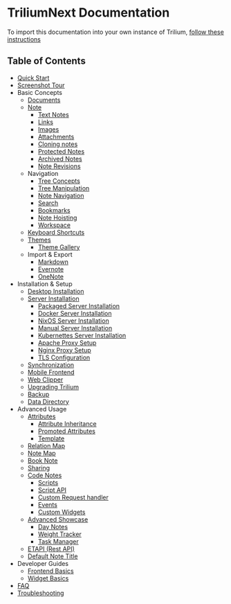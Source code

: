 # TriliumNext Documentation

To import this documentation into your own instance of Trilium, [follow these instructions](Wiki/import-docs.md) 

## Table of Contents

- [Quick Start](Wiki/quick-start.md)
- [Screenshot Tour](Wiki/screenshot-tour.md)
- Basic Concepts
    - [Documents](Wiki/document.md)
    - [Note](Wiki/note.md)
        - [Text Notes](Wiki/text-notes.md)
        - [Links](Wiki/links.md)
        - [Images](Wiki/images.md)
        - [Attachments](Wiki/attachments.md)
        - [Cloning notes](Wiki/cloning-notes.md)
        - [Protected Notes](Wiki/protected-notes.md)
        - [Archived Notes](Wiki/archived-notes.md)
        - [Note Revisions](Wiki/note-revisions.md)
    - Navigation
        - [Tree Concepts](Wiki/tree-concepts.md)
        - [Tree Manipulation](Wiki/tree-manipulation.md)
        - [Note Navigation](Wiki/note-navigation.md)
        - [Search](Wiki/search.md)
        - [Bookmarks](Wiki/bookmarks.md)
        - [Note Hoisting](Wiki/note-hoisting.md)
        - [Workspace](Wiki/workspace.md)
    - [Keyboard Shortcuts](Wiki/keyboard-shortcuts.md)
    - [Themes](Wiki/themes.md)
        - [Theme Gallery](Wiki)
    - Import & Export
        - [Markdown](Wiki/markdown.md)
        - [Evernote](Wiki/evernote-import.md)
        - [OneNote](Wiki/onenote.md)
- Installation & Setup
    - [Desktop Installation](Wiki/desktop-installation.md)
    - [Server Installation](Wiki/server-installation.md)
        - [Packaged Server Installation](Wiki/packaged-server-installation.md)
        - [Docker Server Installation](Wiki/docker-server-installation.md)
        - [NixOS Server Installation](Wiki/nixos-server-installation.md)
        - [Manual Server Installation](Wiki/manual-server-installation.md)
        - [Kubernettes Server Installation](Wiki/kubernetes-server-installation.md)
        - [Apache Proxy Setup](Wiki/apache-proxy-setup.md)
        - [Nginx Proxy Setup](Wiki/nginx-proxy-setup.md)
        - [TLS Configuration](Wiki/tls-configuration.md)
    - [Synchronization](Wiki/synchronization.md)
    - [Mobile Frontend](Wiki/mobile-frontend.md)
    - [Web Clipper](Wiki/web-clipper.md)
    - [Upgrading Trilium](Wiki/upgrading-trilium.md)
    - [Backup](Wiki/backup.md)
    - [Data Directory](Wiki/data-directory.md)
- Advanced Usage 
    - [Attributes](Wiki/attributes.md)
        - [Attribute Inheritance](Wiki/attribute-inheritance.md)
        - [Promoted Attributes](Wiki/promoted-attributes.md)
        - [Template](Wiki/template.md)
    - [Relation Map](Wiki/relation-map.md)
    - [Note Map](Wiki/note-map.md)
    - [Book Note](Wiki/book-note.md)
    - [Sharing](Wiki/sharing.md)
    - [Code Notes](Wiki/code-notes.md)
        - [Scripts](Wiki/scripts.md)
        - [Script API](Wiki/script-api.md)
        - [Custom Request handler](Wiki/custom-request-handler.md)
        - [Events](Wiki/events.md)
        - [Custom Widgets](Wiki/custom-widget.md)
    - [Advanced Showcase](Wiki/advanced-showcases.md)
        - [Day Notes](Wiki/day-notes.md)
        - [Weight Tracker](Wiki/weight-tracker.md)
        - [Task Manager](Wiki/task-manager.md)
    - [ETAPI (Rest API)](Wiki/etapi.md)
    - [Default Note Title](Wiki/default-note-title.md)
- Developer Guides
    - [Frontend Basics](Wiki/frontend-basics.md)
    - [Widget Basics](Wiki/widget-basics.md)
- [FAQ](Wiki/faq.md)
- [Troubleshooting](Wiki/troubleshooting.md)
